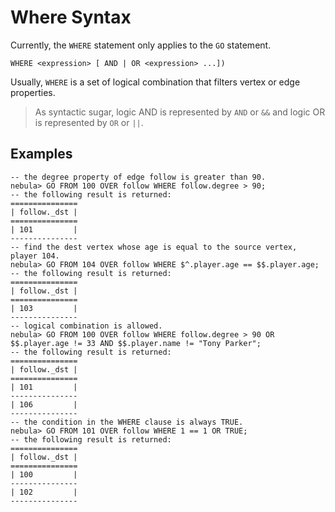 # Where Syntax

Currently, the `WHERE` statement only applies to the `GO` statement.

```ngql
WHERE <expression> [ AND | OR <expression> ...])
```

Usually, `WHERE` is a set of logical combination that filters vertex or edge properties.

> As syntactic sugar, logic AND is represented by `AND` or `&&` and logic OR is represented by `OR` or `||`.

## Examples

```ngql
-- the degree property of edge follow is greater than 90.
nebula> GO FROM 100 OVER follow WHERE follow.degree > 90;
-- the following result is returned:
===============
| follow._dst |
===============
| 101         |
---------------
-- find the dest vertex whose age is equal to the source vertex, player 104.
nebula> GO FROM 104 OVER follow WHERE $^.player.age == $$.player.age;
-- the following result is returned:
===============
| follow._dst |
===============
| 103         |
---------------
-- logical combination is allowed.
nebula> GO FROM 100 OVER follow WHERE follow.degree > 90 OR $$.player.age != 33 AND $$.player.name != "Tony Parker";
-- the following result is returned:
===============
| follow._dst |
===============
| 101         |
---------------
| 106         |
---------------
-- the condition in the WHERE clause is always TRUE.
nebula> GO FROM 101 OVER follow WHERE 1 == 1 OR TRUE;
-- the following result is returned:
===============
| follow._dst |
===============
| 100         |
---------------
| 102         |
---------------
```
